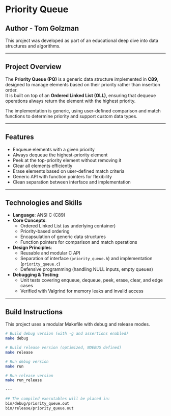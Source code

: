 # Priority Queue

## Author - Tom Golzman
This project was developed as part of an educational deep dive into data structures and algorithms.

---

## Project Overview
The **Priority Queue (PQ)** is a generic data structure implemented in **C89**, designed to manage elements based on their priority rather than insertion order.  
It is built on top of an **Ordered Linked List (OLL)**, ensuring that dequeue operations always return the element with the highest priority.  

The implementation is generic, using user-defined comparison and match functions to determine priority and support custom data types.

---

## Features
- Enqueue elements with a given priority
- Always dequeue the highest-priority element
- Peek at the top-priority element without removing it
- Clear all elements efficiently
- Erase elements based on user-defined match criteria
- Generic API with function pointers for flexibility
- Clean separation between interface and implementation

---

## Technologies and Skills
- **Language**: ANSI C (C89)
- **Core Concepts**:
  - Ordered Linked List (as underlying container)
  - Priority-based ordering
  - Encapsulation of generic data structures
  - Function pointers for comparison and match operations
- **Design Principles**:
  - Reusable and modular C API
  - Separation of interface (`priority_queue.h`) and implementation (`priority_queue.c`)
  - Defensive programming (handling NULL inputs, empty queues)
- **Debugging & Testing**:
  - Unit tests covering enqueue, dequeue, peek, erase, clear, and edge cases
  - Verified with Valgrind for memory leaks and invalid access

---

## Build Instructions
This project uses a modular Makefile with debug and release modes.

```bash
# Build debug version (with -g and assertions enabled)
make debug

# Build release version (optimized, NDEBUG defined)
make release

# Run debug version
make run

# Run release version
make run_release

---

## The compiled executables will be placed in:
bin/debug/priority_queue.out
bin/release/priority_queue.out

```
